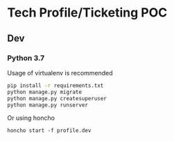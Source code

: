 # Tech Profile/Ticketing POC

## Dev

### Python 3.7 

Usage of virtualenv is recommended
```bash
pip install -r requirements.txt
python manage.py migrate
python manage.py createsuperuser
python manage.py runserver
```
Or using honcho

`honcho start -f profile.dev`